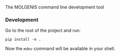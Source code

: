 The MOLGENIS command line development tool

### Development
Go to the root of the project and run:

```pip install -e .```

Now the `mdev` command will be available in your shell.